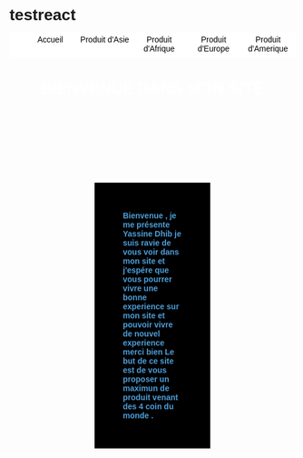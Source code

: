 # testreact
<!DOCTYPE html>
<html>
<head>
<meta charset="utf-8">
<style type="text/css">
*{
margin: 0px;
padding: 0px;
font-family: Avenir, sans-serif;
}
nav{
width: 100%;
  margin: 0px auto 20px auto;
background-color: white;
position: sticky;
top: 0px;
}
nav ul{
list-style-type: none;
}
  nav li{
float: left;
width: 20%;/*100% divisé par le nombre d'éléments de menu*/
text-align: center;/*Centre le texte dans les éléments de menu*/
}
/*Evite que le menu n'ait une hauteur nulle*/
nav ul::after{
content: "";
display: table;
clear: both;
}
nav a{
display: block; /*Toute la surface sera cliquable*/
text-decoration: none;
color: black;
border-bottom: 2px solid transparent;/*Evite le décalage des éléments sous le menu à cause de la bordure en :hover*/
padding: 5px 0px;/*Agrandit le menu et espace la bordure du texte*/
}
nav a:hover{
color: orange;
border-bottom: 2px solid gold;
}
</style>
<title>DHIB Yassine</title>
</head>
  <body style="background-image: url(scre.jpg)">
<nav>
<ul>
<li><a href="teste.html">Accueil</a></li>
<li><a href="test.html">Produit d'Asie</a></li>
<li><a href="cv.html">Produit d'Afrique</a></li>
<li><a href="test.html">Produit d'Europe</a></li>
<li><a href="cv.html">Produit d'Amerique</a></li>
</ul>
</nav>
<div>
<h1 style="color:white"> <center> BIENVENUE DANS MON SITE </center></h1>
<p style="color:#4E9ED9; padding: 50px; font-weight: 800; margin: 150px; background-color: black;"> Bienvenue , je me présente Yassine Dhib je suis ravie de vous voir dans mon site et j'espére que vous pourrer
vivre une bonne experience sur mon site et pouvoir vivre de nouvel experience merci bien 
Le but de ce site est de vous proposer un maximun de produit venant des 4 coin du monde . </p>
</div>
<p style="color:white;margin-top:350px"> </p>
</body>
</html> 

